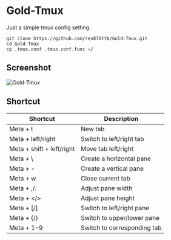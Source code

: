 # Gold-Tmux
Just a simple tmux config setting.

```shell
git clone https://github.com/res876ttb/Gold-Tmux.git
cd Gold-Tmux
cp .tmux.conf .tmux.conf.func ~/
```

## Screenshot
![Gold-Tmux](https://imgur.com/ufp9Gfb.jpg)

## Shortcut
| Shortcut | Description |
| --- | --- |
| Meta + t | New tab |
| Meta + left/right | Switch to left/right tab |
| Meta + shift + left/right  | Move tab left/right |
| Meta + \\ | Create a horizontal pane |
| Meta + -  | Create a vertical pane |
| Meta + w  | Close current tab |
| Meta + ,/.  | Adjust pane width |
| Meta +  \</\> | Adjust pane height | 
| Meta + \[/\]  | Switch to left/right pane |
| Meta + {/}  | Switch to upper/lower pane |
| Meta + 1-9  | Switch to corresponding tab |
